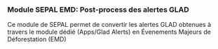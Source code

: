 ### Module SEPAL EMD: Post-process des alertes GLAD
Ce module de SEPAL permet de convertir les alertes GLAD obtenues à travers le module dédié (Apps/Glad Alerts) en Évenements Majeurs de Déforestation (EMD)
